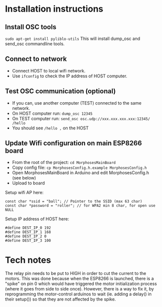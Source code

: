 # Installation instructions

## Install OSC tools

```sudo apt-get install pyliblo-utils```
This will install dump_osc and send_osc commandline tools.

## Connect to network
* Connect HOST to local wifi network.
* Use ```ifconfig``` to check the IP address of HOST computer.

## Test OSC communication (optional)

* If you can, use another computer (TEST) connected to the same network.
* On HOST computer run: ```dump_osc 12345```
* On TEST computer run: ```send_osc osc.udp://xxx.xxx.xxx.xxx:12345/ /hello```
* You should see ```/hello ,``` on the HOST

## Update Wifi configuration on main ESP8266 board

* From the root of the project: ```cd MorphosesMainBoard```
* Copy config file: ```cp MorphosesConfig.h.example MorphosesConfig.h```
* Open MorphosesMainBoard in Arduino and edit MorphosesConfig.h (see below)
* Upload to board

Setup wifi AP here:
```
const char *ssid = "ball"; // Pointer to the SSID (max 63 char)
const char *password = "roller"; // for WPA2 min 8 char, for open use NULL
```

Setup IP address of HOST here:
```
#define DEST_IP_0 192
#define DEST_IP_1 168
#define DEST_IP_2 0
#define DEST_IP_3 100
```

# Tech notes

The relay pin needs to be put to HIGH in order to cut the current to the motors. This was done because when the ESP8266 is launched, there is a "spike" on pin 0 which would have triggered the motor initialization process (where it goes from side to side once). However, there is a way to fix it, by reprogramming the motor-control arduinos to wait (ie. adding a delay() in their setup()) so that they are not affected by the spike.

